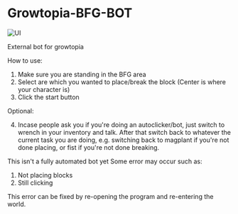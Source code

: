 # Growtopia-BFG-BOT
![UI](https://user-images.githubusercontent.com/89824842/189059452-1a02c028-6abc-465c-bf9e-4e0960c94d4b.Png)

External bot for growtopia

How to use:
1. Make sure you are standing in the BFG area
2. Select are which you wanted to place/break the block (Center is where your character is)
3. Click the start button

Optional:

4. Incase people ask you if you're doing an autoclicker/bot, just switch to wrench in your inventory
   and talk. After that switch back to whatever the current task you are doing, e.g. switching back to
   magplant if you're not done placing, or fist if you're not done breaking.

This isn't a fully automated bot yet
Some error may occur such as:
1. Not placing blocks
2. Still clicking

This error can be fixed by re-opening the program and re-entering the world.
